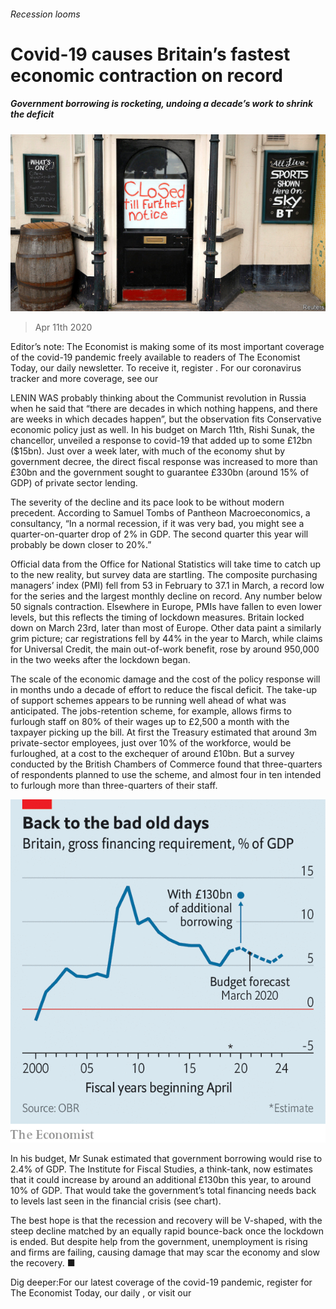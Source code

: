 ###### Recession looms

# Covid-19 causes Britain’s fastest economic contraction on record 

##### Government borrowing is rocketing, undoing a decade’s work to shrink the deficit 

![image](images/20200411_BRP503.jpg) 

> Apr 11th 2020 

Editor’s note: The Economist is making some of its most important coverage of the covid-19 pandemic freely available to readers of The Economist Today, our daily newsletter. To receive it, register . For our coronavirus tracker and more coverage, see our 

LENIN WAS probably thinking about the Communist revolution in Russia when he said that “there are decades in which nothing happens, and there are weeks in which decades happen”, but the observation fits Conservative economic policy just as well. In his budget on March 11th, Rishi Sunak, the chancellor, unveiled a response to covid-19 that added up to some £12bn ($15bn). Just over a week later, with much of the economy shut by government decree, the direct fiscal response was increased to more than £30bn and the government sought to guarantee £330bn (around 15% of GDP) of private sector lending.

The severity of the decline and its pace look to be without modern precedent. According to Samuel Tombs of Pantheon Macroeconomics, a consultancy, “In a normal recession, if it was very bad, you might see a quarter-on-quarter drop of 2% in GDP. The second quarter this year will probably be down closer to 20%.”


Official data from the Office for National Statistics will take time to catch up to the new reality, but survey data are startling. The composite purchasing managers’ index (PMI) fell from 53 in February to 37.1 in March, a record low for the series and the largest monthly decline on record. Any number below 50 signals contraction. Elsewhere in Europe, PMIs have fallen to even lower levels, but this reflects the timing of lockdown measures. Britain locked down on March 23rd, later than most of Europe. Other data paint a similarly grim picture; car registrations fell by 44% in the year to March, while claims for Universal Credit, the main out-of-work benefit, rose by around 950,000 in the two weeks after the lockdown began.

The scale of the economic damage and the cost of the policy response will in months undo a decade of effort to reduce the fiscal deficit. The take-up of support schemes appears to be running well ahead of what was anticipated. The jobs-retention scheme, for example, allows firms to furlough staff on 80% of their wages up to £2,500 a month with the taxpayer picking up the bill. At first the Treasury estimated that around 3m private-sector employees, just over 10% of the workforce, would be furloughed, at a cost to the exchequer of around £10bn. But a survey conducted by the British Chambers of Commerce found that three-quarters of respondents planned to use the scheme, and almost four in ten intended to furlough more than three-quarters of their staff.

![image](images/20200411_BRC136.png) 


In his budget, Mr Sunak estimated that government borrowing would rise to 2.4% of GDP. The Institute for Fiscal Studies, a think-tank, now estimates that it could increase by around an additional £130bn this year, to around 10% of GDP. That would take the government’s total financing needs back to levels last seen in the financial crisis (see chart).

The best hope is that the recession and recovery will be V-shaped, with the steep decline matched by an equally rapid bounce-back once the lockdown is ended. But despite help from the government, unemployment is rising and firms are failing, causing damage that may scar the economy and slow the recovery. ■

Dig deeper:For our latest coverage of the covid-19 pandemic, register for The Economist Today, our daily , or visit our 

